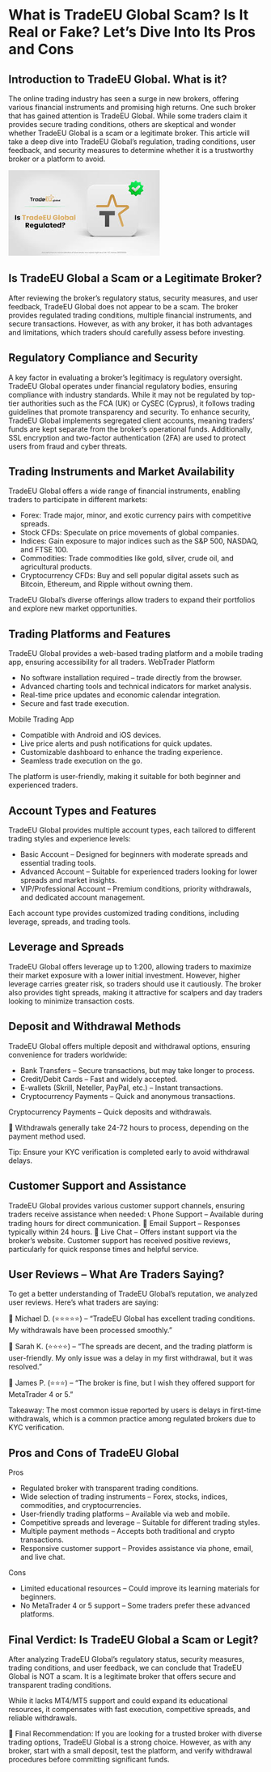 What is TradeEU Global Scam? Is It Real or Fake? Let’s Dive Into Its Pros and Cons
======================================================

Introduction to TradeEU Global. What is it?
------------

The online trading industry has seen a surge in new brokers, offering various financial instruments and promising high returns. One such broker that has gained attention is TradeEU Global. While some traders claim it provides secure trading conditions, others are skeptical and wonder whether TradeEU Global is a scam or a legitimate broker.
This article will take a deep dive into TradeEU Global’s regulation, trading conditions, user feedback, and security measures to determine whether it is a trustworthy broker or a platform to avoid.




![image](https://github.com/Trader-review/TradeEU-Global-scam-review/blob/5b86e8739b30a72d856244a769c19568a6675af4/tradeeu%20global%20regulated.jpg)

Is TradeEU Global a Scam or a Legitimate Broker?
--------------------

After reviewing the broker’s regulatory status, security measures, and user feedback, TradeEU Global does not appear to be a scam. The broker provides regulated trading conditions, multiple financial instruments, and secure transactions. However, as with any broker, it has both advantages and limitations, which traders should carefully assess before investing.


Regulatory Compliance and Security
-----------------------

A key factor in evaluating a broker’s legitimacy is regulatory oversight. TradeEU Global operates under financial regulatory bodies, ensuring compliance with industry standards. While it may not be regulated by top-tier authorities such as the FCA (UK) or CySEC (Cyprus), it follows trading guidelines that promote transparency and security.
To enhance security, TradeEU Global implements segregated client accounts, meaning traders’ funds are kept separate from the broker’s operational funds. Additionally, SSL encryption and two-factor authentication (2FA) are used to protect users from fraud and cyber threats.


Trading Instruments and Market Availability
-----------------

TradeEU Global offers a wide range of financial instruments, enabling traders to participate in different markets:
- Forex: Trade major, minor, and exotic currency pairs with competitive spreads.
- Stock CFDs: Speculate on price movements of global companies.
- Indices: Gain exposure to major indices such as the S&P 500, NASDAQ, and FTSE 100.
- Commodities: Trade commodities like gold, silver, crude oil, and agricultural products.
- Cryptocurrency CFDs: Buy and sell popular digital assets such as Bitcoin, Ethereum, and Ripple without owning them.

TradeEU Global’s diverse offerings allow traders to expand their portfolios and explore new market opportunities.


Trading Platforms and Features
-------------------

TradeEU Global provides a web-based trading platform and a mobile trading app, ensuring accessibility for all traders.
WebTrader Platform
- No software installation required – trade directly from the browser.
- Advanced charting tools and technical indicators for market analysis.
- Real-time price updates and economic calendar integration.
- Secure and fast trade execution.

Mobile Trading App
- Compatible with Android and iOS devices.
- Live price alerts and push notifications for quick updates.
- Customizable dashboard to enhance the trading experience.
- Seamless trade execution on the go.

The platform is user-friendly, making it suitable for both beginner and experienced traders.

Account Types and Features
-------------

TradeEU Global provides multiple account types, each tailored to different trading styles and experience levels:

- Basic Account – Designed for beginners with moderate spreads and essential trading tools.
-  Advanced Account – Suitable for experienced traders looking for lower spreads and market insights.
-  VIP/Professional Account – Premium conditions, priority withdrawals, and dedicated account management.

Each account type provides customized trading conditions, including leverage, spreads, and trading tools.


Leverage and Spreads
------------------------

TradeEU Global offers leverage up to 1:200, allowing traders to maximize their market exposure with a lower initial investment. However, higher leverage carries greater risk, so traders should use it cautiously.
The broker also provides tight spreads, making it attractive for scalpers and day traders looking to minimize transaction costs.


Deposit and Withdrawal Methods
------------------------

TradeEU Global offers multiple deposit and withdrawal options, ensuring convenience for traders worldwide:
- Bank Transfers – Secure transactions, but may take longer to process.
- Credit/Debit Cards – Fast and widely accepted.
- E-wallets (Skrill, Neteller, PayPal, etc.) – Instant transactions.
- Cryptocurrency Payments – Quick and anonymous transactions.

Cryptocurrency Payments – Quick deposits and withdrawals.

🚨 Withdrawals generally take 24-72 hours to process, depending on the payment method used.

Tip: Ensure your KYC verification is completed early to avoid withdrawal delays.


Customer Support and Assistance
------------------------

TradeEU Global provides various customer support channels, ensuring traders receive assistance when needed:
📞 Phone Support – Available during trading hours for direct communication.
 📧 Email Support – Responses typically within 24 hours.
 💬 Live Chat – Offers instant support via the broker’s website.
Customer support has received positive reviews, particularly for quick response times and helpful service.


User Reviews – What Are Traders Saying?
------------------------

To get a better understanding of TradeEU Global’s reputation, we analyzed user reviews. Here’s what traders are saying:

💬 Michael D. (⭐⭐⭐⭐⭐) – “TradeEU Global has excellent trading conditions. My withdrawals have been processed smoothly.”

💬 Sarah K. (⭐⭐⭐⭐) – “The spreads are decent, and the trading platform is user-friendly. My only issue was a delay in my first withdrawal, but it was resolved.”

💬 James P. (⭐⭐⭐) – “The broker is fine, but I wish they offered support for MetaTrader 4 or 5.”

Takeaway: The most common issue reported by users is delays in first-time withdrawals, which is a common practice among regulated brokers due to KYC verification.


Pros and Cons of TradeEU Global
------------------------

Pros
- Regulated broker with transparent trading conditions.
- Wide selection of trading instruments – Forex, stocks, indices, commodities, and cryptocurrencies.
- User-friendly trading platforms – Available via web and mobile.
- Competitive spreads and leverage – Suitable for different trading styles.
- Multiple payment methods – Accepts both traditional and crypto transactions.
- Responsive customer support – Provides assistance via phone, email, and live chat.

Cons
- Limited educational resources – Could improve its learning materials for beginners.
- No MetaTrader 4 or 5 support – Some traders prefer these advanced platforms.

Final Verdict: Is TradeEU Global a Scam or Legit?
------------------------

After analyzing TradeEU Global’s regulatory status, security measures, trading conditions, and user feedback, we can conclude that TradeEU Global is NOT a scam. It is a legitimate broker that offers secure and transparent trading conditions.

While it lacks MT4/MT5 support and could expand its educational resources, it compensates with fast execution, competitive spreads, and reliable withdrawals.

🚨 Final Recommendation: If you are looking for a trusted broker with diverse trading options, TradeEU Global is a strong choice. However, as with any broker, start with a small deposit, test the platform, and verify withdrawal procedures before committing significant funds.

